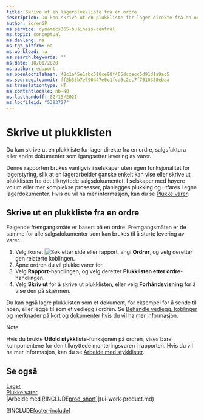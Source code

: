 ```yaml
---
title: Skrive ut en lagerplukkliste fra en ordre
description: Du kan skrive ut en plukkliste for lager direkte fra en ordre, salg, faktura og andre utgående salgsdokumenter.
author: SorenGP
ms.service: dynamics365-business-central
ms.topic: conceptual
ms.devlang: na
ms.tgt_pltfrm: na
ms.workload: na
ms.search.keywords: ''
ms.date: 10/01/2020
ms.author: edupont
ms.openlocfilehash: 48c1a45e1abc510ce98f405dcdecc5d91d1a9ac5
ms.sourcegitcommit: ff2b55b7e790447e0c1fcd5c2ec7f7610338ebaa
ms.translationtype: HT
ms.contentlocale: nb-NO
ms.lasthandoff: 02/15/2021
ms.locfileid: "5393727"
---
```

# <a name="print-the-picking-list"></a>Skrive ut plukklisten
Du kan skrive ut en plukkliste for lager direkte fra en ordre, salgsfaktura eller andre dokumenter som igangsetter levering av varer.

Denne rapporten brukes vanligvis i selskaper uten egen funksjonalitet for lagerstyring, slik at en lagerarbeider ganske enkelt kan vise eller skrive ut plukklisten fra det tilknyttede salgsdokumentet. I selskaper med høyere volum eller mer komplekse prosesser, planlegges plukking og utføres i egne lagerdokumenter. Hvis du vil ha mer informasjon, kan du se [Plukke varer](warehouse-pick-items.md).

## <a name="to-print-a-picking-list-from-a-sales-order"></a>Skrive ut en plukkliste fra en ordre  
Følgende fremgangsmåte er basert på en ordre. Fremgangsmåten er de samme for alle salgsdokumenter som kan brukes til å starte levering av varer.

1. Velg ikonet ![Søk etter side eller rapport](media/ui-search/search_small.png "Ikonet Søk etter side eller rapport"), angi **Ordrer**, og velg deretter den relaterte koblingen.  
2. Åpne ordren du vil plukke varer for.  
3. Velg **Rapport**-handlingen, og velg deretter **Plukklisten etter ordre**-handlingen.  
4. Velg **Skriv ut** for å skrive ut plukklisten, eller velg **Forhåndsvisning** for å vise den på skjermen.

Du kan også lagre plukklisten som et dokument, for eksempel for å sende til noen, eller legge til som et vedlegg i ordren. Se [Behandle vedlegg, koblinger og merknader på kort og dokumenter](ui-how-add-link-to-record.md) hvis du vil ha mer informasjon.

> [!NOTE]
> Hvis du brukte **Utfold stykkliste**-funksjonen på ordren, vises bare komponentene for den tilknyttede monteringsvaren i rapporten. Hvis du vil ha mer informasjon, kan du se [Arbeide med stykklister](inventory-how-work-BOMs.md).

## <a name="see-also"></a>Se også  
[Lager](inventory-manage-inventory.md)  
[Plukke varer](warehouse-pick-items.md)  
[Arbeide med [!INCLUDE[prod_short](includes/prod_short.md)]](ui-work-product.md)   


[!INCLUDE[footer-include](includes/footer-banner.md)]